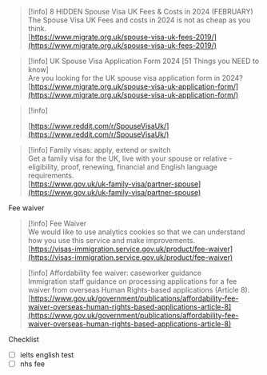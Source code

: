 > [!info] 8 HIDDEN Spouse Visa UK Fees & Costs in 2024 (FEBRUARY)  
> The Spouse Visa UK Fees and costs in 2024 is not as cheap as you think.  
> [https://www.migrate.org.uk/spouse-visa-uk-fees-2019/](https://www.migrate.org.uk/spouse-visa-uk-fees-2019/)  

> [!info] UK Spouse Visa Application Form 2024 [51 Things you NEED to know]  
> Are you looking for the UK spouse visa application form in 2024?  
> [https://www.migrate.org.uk/spouse-visa-uk-application-form/](https://www.migrate.org.uk/spouse-visa-uk-application-form/)  

> [!info]  
>  
> [https://www.reddit.com/r/SpouseVisaUk/](https://www.reddit.com/r/SpouseVisaUk/)  

> [!info] Family visas: apply, extend or switch  
> Get a family visa for the UK, live with your spouse or relative - eligibility, proof, renewing, financial and English language requirements.  
> [https://www.gov.uk/uk-family-visa/partner-spouse](https://www.gov.uk/uk-family-visa/partner-spouse)  

  

  

Fee waiver

> [!info] Fee Waiver  
> We would like to use analytics cookies so that we can understand how you use this service and make improvements.  
> [https://visas-immigration.service.gov.uk/product/fee-waiver](https://visas-immigration.service.gov.uk/product/fee-waiver)  

> [!info] Affordability fee waiver: caseworker guidance  
> Immigration staff guidance on processing applications for a fee waiver from overseas Human Rights-based applications (Article 8).  
> [https://www.gov.uk/government/publications/affordability-fee-waiver-overseas-human-rights-based-applications-article-8](https://www.gov.uk/government/publications/affordability-fee-waiver-overseas-human-rights-based-applications-article-8)  

  

Checklist

- [ ] ielts english test
- [ ] nhs fee